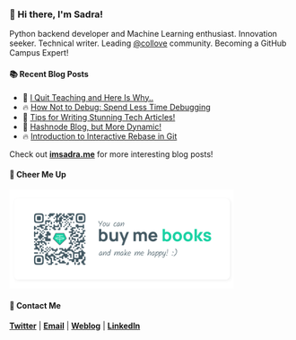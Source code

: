 ### :wave: Hi there, I'm Sadra!
Python backend developer and Machine Learning enthusiast. Innovation seeker. Technical writer. Leading [@collove](https://github.com/collove) community. Becoming a GitHub Campus Expert!

#### :books: Recent Blog Posts
<!-- BLOGPOSTS:START -->
 - 🚀 [I Quit Teaching and Here Is Why..](https://imsadra.me/i-quit-teaching-and-here-is-why)
 - 🔥 [How Not to Debug: Spend  Less Time Debugging](https://imsadra.me/how-not-to-debug-spend-less-time-debugging)
 - 💯 [Tips for Writing Stunning Tech Articles!](https://imsadra.me/tips-for-writing-stunning-tech-articles)
 - 🚀 [Hashnode Blog, but More Dynamic!](https://imsadra.me/hashnode-blog-but-more-dynamic)
 - 🔥 [Introduction to Interactive Rebase in Git](https://imsadra.me/introduction-to-interactive-rebase-in-git)<!-- BLOGPOSTS:END -->

Check out [__imsadra.me__](https://imsadra.me) for more interesting blog posts!

#### :blue_heart: Cheer Me Up
<img src="https://raw.githubusercontent.com/lnxpy/lnxpy/main/icons/tether.svg" width="400">

#### :call_me_hand: Contact Me
[__Twitter__](https://twitter.com/lnxpylnxpy) | [__Email__](mailto:lnxpylnxpy@gmail.com) | [__Weblog__](https://imsadra.me) | [__LinkedIn__](https://www.linkedin.com/in/sadra-yahyapour/)

